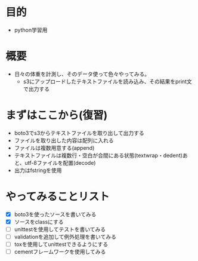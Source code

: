 # 目的
* python学習用

# 概要
* 日々の体重を計測し、そのデータ使って色々やってみる。
  * s3にアップロードしたテキストファイルを読み込み、その結果をprint文で出力する

# まずはここから(復習)
- boto3でs3からテキストファイルを取り出して出力する
- ファイルを取り出した内容は配列に入れる
- ファイルは複数用意する(append)
- テキストファイルは複数行・空白が合間にある状態(textwrap・dedent)あと、utf-8ファイルを配置(decode)
- 出力はfstringを使用

# やってみることリスト
- [x] boto3を使ったソースを書いてみる
- [x] ソースをclassにする
- [ ] unittestを使用してテストを書いてみる
- [ ] validationを追加して例外処理を書いてみる
- [ ] toxを使用してunittestできるようにする
- [ ] cementフレームワークを使用してみる
